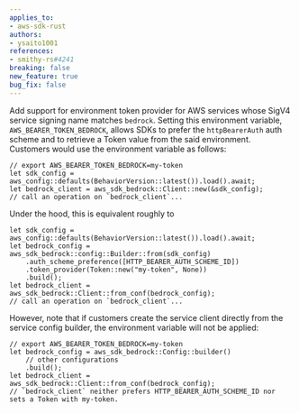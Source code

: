 ```yaml
---
applies_to:
- aws-sdk-rust
authors:
- ysaito1001
references:
- smithy-rs#4241
breaking: false
new_feature: true
bug_fix: false
---
```

Add support for environment token provider for AWS services whose SigV4 service signing name matches `bedrock`. Setting this environment variable, `AWS_BEARER_TOKEN_BEDROCK`, allows SDKs to prefer the `httpBearerAuth` auth scheme and to retrieve a Token value from the said environment. Customers would use the environment variable as follows:
```
// export AWS_BEARER_TOKEN_BEDROCK=my-token
let sdk_config = aws_config::defaults(BehaviorVersion::latest()).load().await;
let bedrock_client = aws_sdk_bedrock::Client::new(&sdk_config);
// call an operation on `bedrock_client`...
```
Under the hood, this is equivalent roughly to
```
let sdk_config = aws_config::defaults(BehaviorVersion::latest()).load().await;
let bedrock_config = aws_sdk_bedrock::config::Builder::from(sdk_config)
    .auth_scheme_preference([HTTP_BEARER_AUTH_SCHEME_ID])
    .token_provider(Token::new("my-token", None))
    .build();
let bedrock_client = aws_sdk_bedrock::Client::from_conf(bedrock_config);
// call an operation on `bedrock_client`...
```
However, note that if customers create the service client directly from the service config builder, the environment variable will not be applied:
```
// export AWS_BEARER_TOKEN_BEDROCK=my-token
let bedrock_config = aws_sdk_bedrock::Config::builder()
    // other configurations
    .build();
let bedrock_client = aws_sdk_bedrock::Client::from_conf(bedrock_config);
// `bedrock_client` neither prefers HTTP_BEARER_AUTH_SCHEME_ID nor sets a Token with my-token.
```
